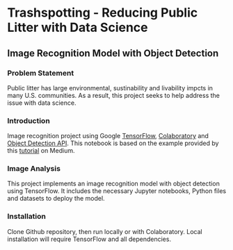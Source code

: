 # Trashspotting - Reducing Public Litter with Data Science

## Image Recognition Model with Object Detection

### Problem Statement

Public litter has large environmental, sustinability and livability impcts in many U.S. communities. As a result, this project seeks to help address the issue with data science.

### Introduction

Image recognition project using Google [TensorFlow](https://www.tensorflow.org/), [Colaboratory](https://colab.research.google.com/notebooks/welcome.ipynb) and [Object Detection API](https://github.com/tensorflow/models/tree/master/research/object_detection). This notebook is based on the example provided by this [tutorial](https://link.medium.com/uTgS5pRCPS) on Medium.

### Image Analysis

This project implements an image recognition model with object detection using TensorFlow. It includes the necessary Jupyter notebooks, Python files and datasets to deploy the model.

### Installation

Clone Github repository, then run locally or with Colaboratory. Local installation will require TensorFlow and all dependencies.
